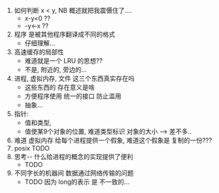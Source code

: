 1. 如何判断 x < y, NB 概述就把我震慑住了....
    - x-y<0 ??
    - -y<-x ??
2. 程序 是被其他程序翻译成不同的格式
   - 仔细理解...
3. 高速缓存的局部性
   - 难道就是一个 LRU 的思想??
   - 不是, 附近的, 旁边的...
4. 进程, 虚拟内存, 文件 这三个东西真实存在吗
   - 这些东西的 存在意义是啥
   - 方便程序使用 统一的接口 防止滥用
   - 抽象...
5. 指针:
   - 值和类型, 
   - 值使某9个对象的位置, 难道类型标识 对象的大小 --> 差不多..
6. 难道 虚拟内存 给每个进程提供一个假象, 难道这个假象是 复制的一份???
7. posix TODO
8. 思考-- 什么给进程的概念的实现提供了便利
   - TODO
9. 不同字长的机器间 数据通过网络传输的问题
   - TODO 因为 long的表示 是 不一致的...
